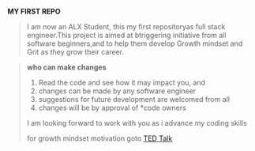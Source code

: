 **MY FIRST REPO**
>
>I am now an ALX Student, this my first repositoryas full stack engineer.This project is aimed at btriggering initiative from all software beginners,and to help them develop Growth mindset and Grit as they grow their career.

>**who can make changes**
>
>1. Read the code and see how it may impact you, and
>2. changes can be made by any software engineer
>3. suggestions for future development are welcomed from all
>4. changes will be by approval of *code owners
>
>I am looking forward to work with you as i advance my coding skills
>
>for growth mindset motivation goto [TED Talk](https://youtu.be/_X0mgOOSpLU)



